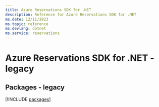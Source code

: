 ```yaml
---
title: Azure Reservations SDK for .NET
description: Reference for Azure Reservations SDK for .NET
ms.date: 12/11/2023
ms.topic: reference
ms.devlang: dotnet
ms.service: reservations
---
```

# Azure Reservations SDK for .NET - legacy
## Packages - legacy
[!INCLUDE [packages](reservations-index.md)]
